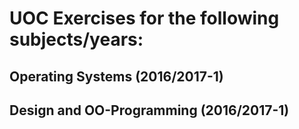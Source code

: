 # UOC Exercises for the following subjects/years:
## Operating Systems (2016/2017-1)
## Design and OO-Programming (2016/2017-1)
